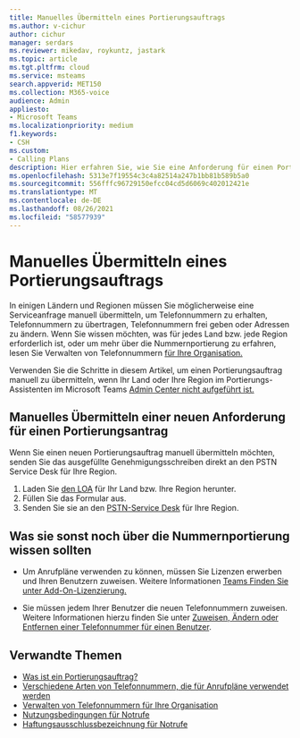 ```yaml
---
title: Manuelles Übermitteln eines Portierungsauftrags
ms.author: v-cichur
author: cichur
manager: serdars
ms.reviewer: mikedav, roykuntz, jastark
ms.topic: article
ms.tgt.pltfrm: cloud
ms.service: msteams
search.appverid: MET150
ms.collection: M365-voice
audience: Admin
appliesto:
- Microsoft Teams
ms.localizationpriority: medium
f1.keywords:
- CSH
ms.custom:
- Calling Plans
description: Hier erfahren Sie, wie Sie eine Anforderung für einen Portierungsantrag manuell übermitteln.
ms.openlocfilehash: 5313e7f19554c3c4a82514a247b1bb81b589b5a0
ms.sourcegitcommit: 556fffc96729150efcc04cd5d6069c402012421e
ms.translationtype: MT
ms.contentlocale: de-DE
ms.lasthandoff: 08/26/2021
ms.locfileid: "58577939"
---
```

# <a name="manually-submit-a-port-order"></a>Manuelles Übermitteln eines Portierungsauftrags

In einigen Ländern und Regionen müssen Sie möglicherweise eine Serviceanfrage manuell übermitteln, um Telefonnummern zu erhalten, Telefonnummern zu übertragen, Telefonnummern frei geben oder Adressen zu ändern. Wenn Sie wissen möchten, was für jedes Land bzw. jede Region erforderlich ist, oder um mehr über die Nummernportierung zu erfahren, lesen Sie Verwalten von Telefonnummern [für Ihre Organisation.](../manage-phone-numbers-for-your-organization/manage-phone-numbers-for-your-organization.md)

Verwenden Sie die Schritte in diesem Artikel, um einen Portierungsauftrag manuell zu übermitteln, wenn Ihr Land oder Ihre Region im Portierungs-Assistenten im Microsoft Teams [Admin Center nicht aufgeführt ist.](transfer-phone-numbers-to-teams.md)

## <a name="manually-submit-a-new-port-order-request"></a>Manuelles Übermitteln einer neuen Anforderung für einen Portierungsantrag

Wenn Sie einen neuen Portierungsauftrag manuell übermitteln möchten, senden Sie das ausgefüllte Genehmigungsschreiben direkt an den PSTN Service Desk für Ihre Region.

1. Laden Sie [den LOA](../manage-phone-numbers-for-your-organization/manage-phone-numbers-for-your-organization.md) für Ihr Land bzw. Ihre Region herunter.
2. Füllen Sie das Formular aus.
3. Senden Sie sie an den [PSTN-Service Desk](../manage-phone-numbers-for-your-organization/contact-pstn-service-desk.md) für Ihre Region.

## <a name="what-else-should-you-know-about-number-porting"></a>Was sie sonst noch über die Nummernportierung wissen sollten

- Um Anrufpläne verwenden zu können, müssen Sie Lizenzen erwerben und Ihren Benutzern zuweisen. Weitere Informationen [Teams Finden Sie unter Add-On-Lizenzierung.](../teams-add-on-licensing/microsoft-teams-add-on-licensing.md)

- Sie müssen jedem Ihrer Benutzer die neuen Telefonnummern zuweisen. Weitere Informationen hierzu finden Sie unter [Zuweisen, Ändern oder Entfernen einer Telefonnummer für einen Benutzer](../assign-change-or-remove-a-phone-number-for-a-user.md).

## <a name="related-topics"></a>Verwandte Themen

- [Was ist ein Portierungsauftrag?](port-order-overview.md)
- [Verschiedene Arten von Telefonnummern, die für Anrufpläne verwendet werden](../different-kinds-of-phone-numbers-used-for-calling-plans.md)
- [Verwalten von Telefonnummern für Ihre Organisation](../manage-phone-numbers-for-your-organization/manage-phone-numbers-for-your-organization.md)
- [Nutzungsbedingungen für Notrufe](../emergency-calling-terms-and-conditions.md)
- [Haftungsausschlussbezeichnung für Notrufe](https://github.com/MicrosoftDocs/OfficeDocs-SkypeForBusiness/blob/live/Teams/downloads/emergency-calling/emergency-calling-label-(en-us)-(v.1.0).zip?raw=true)